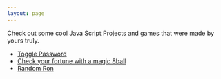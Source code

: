 ```yaml
---
layout: page
--- 
```


Check out some cool Java Script Projects and games that were made by yours truly. 

- [Toggle Password](../JSwork/toggle-password.html)
- [Check your fortune with a magic 8ball](../JSwork/8ball.html)
- [Random Ron](../JSwork/rando-ron.html)